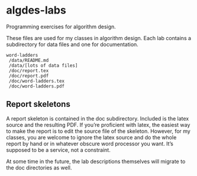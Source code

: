 # algdes-labs

Programming exercises for algorithm design.

These files are used for my classes in algorithm design.
Each lab contains a subdirectory for data files and one for documentation.

    word-ladders
     /data/README.md
     /data/[lots of data files]
     /doc/report.tex
     /doc/report.pdf
     /doc/word-ladders.tex
     /doc/word-ladders.pdf

## Report skeletons

A report skeleton is contained in the doc subdirectory.
Included is the latex source and the resulting PDF.
If you’re proficient with latex, the easiest way to make the report is to edit the source file of the skeleton.
However, for my classes, you are welcome to ignore the latex source and do the whole report by hand or in whatever obscure word processor you want.
It’s supposed to be a service, not a constraint.

At some time in the future, the lab descriptions themselves will migrate to the doc directories as well.
